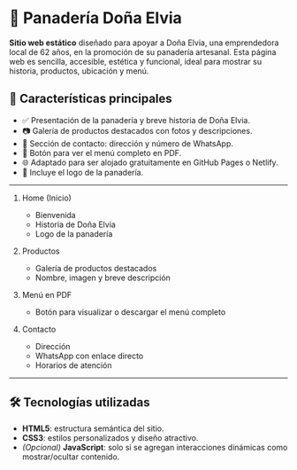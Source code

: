 # 🌾 Panadería Doña Elvia

**Sitio web estático** diseñado para apoyar a Doña Elvia, una emprendedora local de 62 años, en la promoción de su panadería artesanal. Esta página web es sencilla, accesible, estética y funcional, ideal para mostrar su historia, productos, ubicación y menú.

## 📌 Características principales

- ✅ Presentación de la panadería y breve historia de Doña Elvia.
- 📷 Galería de productos destacados con fotos y descripciones.
- 📍 Sección de contacto: dirección y número de WhatsApp.
- 📄 Botón para ver el menú completo en PDF.
- 🌐 Adaptado para ser alojado gratuitamente en GitHub Pages o Netlify.
- 🧁 Incluye el logo de la panadería.

---

1. Home (Inicio)
   - Bienvenida
   - Historia de Doña Elvia
   - Logo de la panadería

2. Productos
   - Galería de productos destacados
   - Nombre, imagen y breve descripción

3. Menú en PDF
   - Botón para visualizar o descargar el menú completo

4. Contacto
   - Dirección
   - WhatsApp con enlace directo
   - Horarios de atención

---

## 🛠️ Tecnologías utilizadas

- **HTML5**: estructura semántica del sitio.
- **CSS3**: estilos personalizados y diseño atractivo.
- *(Opcional)* **JavaScript**: solo si se agregan interacciones dinámicas como mostrar/ocultar contenido.


